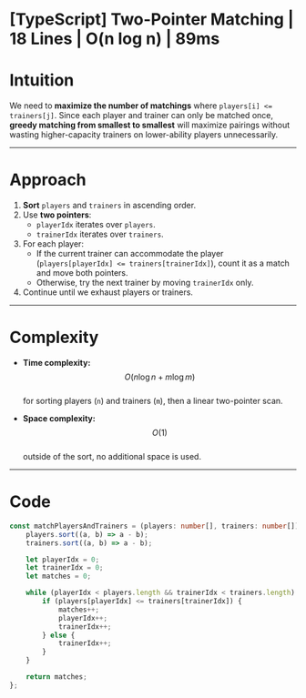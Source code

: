 # [TypeScript] Two-Pointer Matching | 18 Lines | O(n log n) | 89ms

# Intuition

We need to **maximize the number of matchings** where `players[i] <= trainers[j]`. Since each player and trainer can only be matched once, **greedy matching from smallest to smallest** will maximize pairings without wasting higher-capacity trainers on lower-ability players unnecessarily.

---

# Approach

1. **Sort** `players` and `trainers` in ascending order.
2. Use **two pointers**:
   - `playerIdx` iterates over `players`.
   - `trainerIdx` iterates over `trainers`.
3. For each player:
   - If the current trainer can accommodate the player (`players[playerIdx] <= trainers[trainerIdx]`), count it as a match and move both pointers.
   - Otherwise, try the next trainer by moving `trainerIdx` only.
4. Continue until we exhaust players or trainers.

---

# Complexity

- **Time complexity:**  
  $$O(n \log n + m \log m)$$  
  for sorting players (`n`) and trainers (`m`), then a linear two-pointer scan.

- **Space complexity:**  
  $$O(1)$$  
  outside of the sort, no additional space is used.

---

# Code

```typescript
const matchPlayersAndTrainers = (players: number[], trainers: number[]): number => {
    players.sort((a, b) => a - b);
    trainers.sort((a, b) => a - b);

    let playerIdx = 0;
    let trainerIdx = 0;
    let matches = 0;

    while (playerIdx < players.length && trainerIdx < trainers.length) {
        if (players[playerIdx] <= trainers[trainerIdx]) {
            matches++;
            playerIdx++;
            trainerIdx++;
        } else {
            trainerIdx++;
        }
    }

    return matches;
};
```